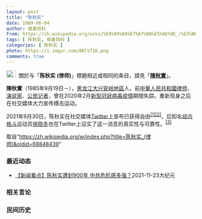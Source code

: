 ```yaml
---
layout: post
title: "陈秋实"
date: 1989-06-04
author: 维基百科
from: https://zh.wikipedia.org/wiki/%E9%99%88%E7%A7%8B%E5%AE%9E_(%E5%BE%8B%E5%B8%88)
tags: [ 陈秋实, 维基百科 ]
categories: [ 陈秋实 ]
photo: https://i.imgur.com/0NlV71K.png
comments: true
---
```

<div class="mw-parser-output"><div role="note" class="hatnote navigation-not-searchable"><a href="/wiki/Wikipedia:%E6%B6%88%E6%AD%A7%E4%B9%89" title="Wikipedia:消歧义"><img alt="Disambig gray.svg" src="//upload.wikimedia.org/wikipedia/commons/thumb/5/5f/Disambig_gray.svg/25px-Disambig_gray.svg.png" decoding="async" width="25" height="19" srcset="//upload.wikimedia.org/wikipedia/commons/thumb/5/5f/Disambig_gray.svg/38px-Disambig_gray.svg.png 1.5x, //upload.wikimedia.org/wikipedia/commons/thumb/5/5f/Disambig_gray.svg/50px-Disambig_gray.svg.png 2x" data-file-width="220" data-file-height="168"></a><style data-mw-deduplicate="TemplateStyles:r67269465">.mw-parser-output .ifmobile>.mobile:nth-child(2n){display:none}</style><span class="ifmobile"><span class="nomobile">&nbsp;&nbsp;</span><span class="mobile"></span></span>關於与「<b>陈秋实 (律师)</b>」標題相近或相同的条目，請見「<b><a href="/wiki/%E9%99%B3%E7%A7%8B%E5%AF%A6" class="mw-disambig" title="陳秋實">陳秋實</a></b>」。</div>

<p><b>陳秋實</b>（1985年9月19日<span class="useeditintro" title="Template:BLP editintro">－</span>），<a href="/wiki/%E9%BB%91%E9%BE%99%E6%B1%9F%E7%9C%81" title="黑龙江省">黑龙江</a><a href="/wiki/%E5%A4%A7%E5%85%B4%E5%AE%89%E5%B2%AD%E5%9C%B0%E5%8C%BA" title="大兴安岭地区">大兴安岭地區</a>人，前<a href="/wiki/%E4%B8%AD%E8%8F%AF%E4%BA%BA%E6%B0%91%E5%85%B1%E5%92%8C%E5%9C%8B%E5%BE%8B%E5%B8%88" class="mw-redirect" title="中華人民共和國律师">中華人民共和國律师</a>、<a href="/wiki/%E6%BC%94%E8%AF%B4%E5%AE%B6" title="演说家">演说家</a>、<a href="/wiki/%E5%85%AC%E6%B0%91%E8%A8%98%E8%80%85" class="mw-redirect" title="公民記者">公民记者</a>，曾在2020年2月<a href="/wiki/%E6%96%B0%E5%9E%8B%E5%86%A0%E7%8B%80%E7%97%85%E6%AF%92%E7%96%AB%E6%83%85" class="mw-redirect" title="新型冠狀病毒疫情">新型冠狀病毒疫情</a>期間失踪。重新现身之后在社交媒体大力宣传搏击运动。
</p><p>2021年9月30日，陈秋实在社交媒体<a href="/wiki/Twitter" title="Twitter">Twitter</a>上宣布已获得自由<sup id="cite_ref-1" class="reference"><a href="#cite_note-1">[1]</a></sup><sup id="cite_ref-2" class="reference"><a href="#cite_note-2">[2]</a></sup>，后知名<a href="/wiki/%E7%BB%BC%E5%90%88%E6%A0%BC%E6%96%97" title="综合格斗">综合格斗</a>运动员<a href="/wiki/%E5%BE%90%E6%99%93%E5%86%AC" title="徐晓冬">徐晓冬</a>也在Twitter上证实了这一消息的真实性与可靠性。<sup id="cite_ref-3" class="reference"><a href="#cite_note-3">[3]</a></sup>
</p>
</div><noscript><img src="//zh.wikipedia.org/wiki/Special:CentralAutoLogin/start?type=1x1" alt="" title="" width="1" height="1" style="border: none; position: absolute;"></noscript>
<div class="printfooter">取自“<a dir="ltr" href="https://zh.wikipedia.org/w/index.php?title=陈秋实_(律师)&amp;oldid=68848439">https://zh.wikipedia.org/w/index.php?title=陈秋实_(律师)&amp;oldid=68848439</a>”</div><div id="recent-news"><h3>最近动态</h3><ul><li><a href="https://nodebe4.github.io/waimei/2021-11-23/%E6%96%B0%E9%97%BB%E7%9C%8B%E7%82%B9-%E9%99%88%E7%A7%8B%E5%AE%9E%E9%81%AD%E5%B0%81900%E5%B9%B4-%E4%B8%AD%E5%85%B1%E5%8D%B1%E6%9C%BA%E6%84%9F%E5%A4%9A%E5%BC%BA" title="【新闻看点】陈秋实遭封900年 中共危机感多强？—— 【大纪元2021年11月24日讯】大家好，欢迎大家关注《新闻看点》，我是李沐阳。今天是美东时间11月23日（星期二），亚洲时间是11月24日...">【新闻看点】陈秋实遭封900年 中共危机感多强？</a><time>2021-11-23</time><a class="tag">大纪元</a></li>
</ul></div><div id="open-opinion"><h3>相关言论</h3><ul></ul></div><div id="mjls-record"><h3>民间历史</h3><ul></ul></div>